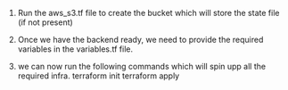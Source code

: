 1. Run the aws_s3.tf file to create the bucket which will store the state file (if not present)

2. Once we have the backend ready, we need to provide the required variables in the variables.tf file.

3. we can now run the following commands which will spin upp all the required infra.
    terraform init
    terraform apply


